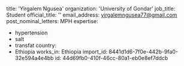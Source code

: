 title: 'Yirgalem Ngusea'
organization: 'University of Gondar'
job_title: Student
official_title: ''
email_address: yirgalemngusea77@gmail.com
post_nominal_letters: MPH
expertise:
  - hypertension
  - salt
  - transfat
country:
  - Ethiopia
works_in: Ethiopia
import_id: 8441d1d6-7f0e-442b-9fa0-32e594a4e4bb
id: 44d69fb0-410f-46cc-80a1-eb0e8ef7ddcb
